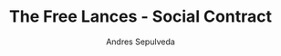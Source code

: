 ---
title: The Free Lances - Social Contract
permalink: /campaigns/free-lances/social-contract/
layout: post
categories: Campaigns
author: Andres Sepulveda
---